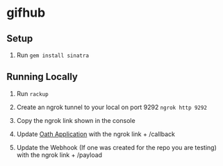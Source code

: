 # gifhub

## Setup

1. Run `gem install sinatra`


## Running Locally

1. Run `rackup`

2. Create an ngrok tunnel to your local on port 9292 `ngrok http 9292`

3. Copy the ngrok link shown in the console

4. Update [Oath Application](https://github.com/settings/applications/514154) with the ngrok link + /callback

5. Update the Webhook (If one was created for the repo you are testing) with the ngrok link + /payload
